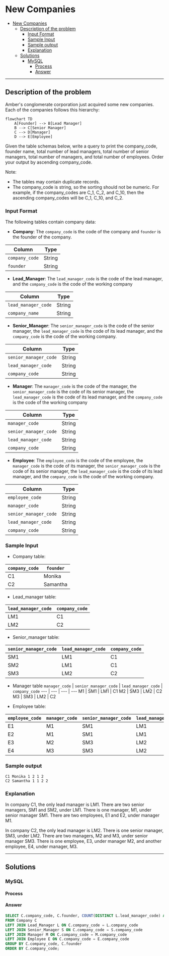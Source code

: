# New Companies

- [New Companies](#new-companies)
  - [Description of the problem](#description-of-the-problem)
    - [Input Format](#input-format)
    - [Sample Input](#sample-input)
    - [Sample output](#sample-output)
    - [Explanation](#explanation)
  - [Solutions](#solutions)
    - [MySQL](#mysql)
      - [Process](#process)
      - [Answer](#answer)

---

## Description of the problem
Amber's conglomerate corporation just acquired some new companies. Each of the companies follows this hierarchy: 
```mermaid
flowchart TD
    A[Founder] --> B[Lead Manager]
    B --> C[Senior Manager]
    C --> D[Manager]
    D --> E[Employee]
```

Given the table schemas below, write a query to print the company_code, founder name, total number of lead managers, total number of senior managers, total number of managers, and total number of employees. Order your output by ascending company_code.

Note:

- The tables may contain duplicate records.
- The company_code is string, so the sorting should not be numeric. For example, if the company_codes are C_1, C_2, and C_10, then the ascending company_codes will be C_1, C_10, and C_2.

### Input Format

The following tables contain company data:

- **Company**: The `company_code` is the code of the company and `founder` is the founder of the company.

**Column** | **Type**
--- | ---
`company_code` | String
`founder` | String

- **Lead_Manager**: The `lead_manager_code` is the code of the lead manager, and the `company_code` is the code of the working company

**Column** | **Type**
--- | ---
`lead_manager_code` | String 
`company_name` | String

- **Senior_Manager**: The `senior_manager_code` is the code of the senior manager, the `lead_manager_code` is the code of its lead manager, and the `company_code` is the code of the working company.

**Column** | **Type**
--- | ---
`senior_manager_code` | String
`lead_manager_code` | String
`company_code` | String

- **Manager**: The `manager_code` is the code of the manager, the `senior_manager_code` is the code of its senior manager, the `lead_manager_code` is the code of its lead manager, and the `company_code` is the code of the working company

**Column** | **Type**
--- | ---
`manager_code` | String
`senior_manager_code` | String
`lead_manager_code` | String
`company_code` | String

- **Employee**: The `employee_code` is the code of the employee, the `manager_code` is the code of its manager, the `senior_manager_code` is the code of its senior manager, the `lead_manager_code` is the code of its lead manager, and the `company_code` is the code of the working company.

**Column** | **Type**
--- | ---
`employee_code` | String
`manager_code` | String
`senior_manager_code` | String
`lead_manager_code` | String
`company_code` | String

### Sample Input
- Company table: 

`company_code` | `founder`
--- | ---
C1 | Monika 
C2 | Samantha

- Lead_manager table:

`lead_manager_code` | `company_code`
--- | --- 
LM1 | C1
LM2 | C2

- Senior_manager table: 

`senior_manager_code` | `lead_manager_code` | `company_code`
--- | --- | ---
SM1 | LM1 | C1
SM2 | LM1 | C1 
SM3 | LM2 | C2

- Manager table
`manager_code` | `senior_manager_code` | `lead_manager_code` | `company_code`
--- | --- | --- | ---
M1 | SM1 | LM1 | C1
M2 | SM3 | LM2 | C2
M3 | SM3 | LM2 | C2

- Employee table:

`employee_code` |  `manager_code` | `senior_manager_code` | `lead_manager_code` | `company_code`
--- | --- | --- | --- | --- 
E1 | M1 | SM1 | LM1 | C1
E2 | M1 | SM1 | LM1 | C1 
E3 | M2 | SM3 | LM2 | C2 
E4 | M3 | SM3 | LM2 | C2

### Sample output 
```
C1 Monika 1 2 1 2
C2 Samantha 1 1 2 2
```

### Explanation

In company C1, the only lead manager is LM1. There are two senior managers, SM1 and SM2, under LM1. There is one manager, M1, under senior manager SM1. There are two employees, E1 and E2, under manager M1.

In company C2, the only lead manager is LM2. There is one senior manager, SM3, under LM2. There are two managers, M2 and M3, under senior manager SM3. There is one employee, E3, under manager M2, and another employee, E4, under manager, M3.


---

## Solutions


### MySQL

#### Process

#### Answer

```sql
SELECT C.company_code, C.founder, COUNT(DISTINCT L.lead_manager_code) AS total_number_lead, COUNT(DISTINCT S.senior_manager_code) AS total_number_senior, COUNT(DISTINCT M.manager_code) AS total_number_manager, COUNT(DISTINCT E.employee_code)
FROM Company C
LEFT JOIN Lead_Manager L ON C.company_code = L.company_code
LEFT JOIN Senior_Manager S ON C.company_code = S.company_code
LEFT JOIN Manager M ON C.company_code = M.company_code
LEFT JOIN Employee E ON C.company_code = E.company_code
GROUP BY C.company_code, C.founder
ORDER BY C.company_code;
```
